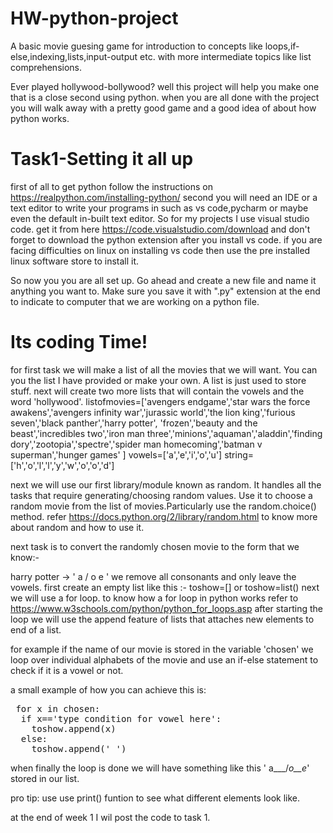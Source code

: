 # HW-python-project
A basic movie guesing game for introduction to concepts like loops,if-else,indexing,lists,input-output etc. with more intermediate topics like list comprehensions.

Ever played hollywood-bollywood? well this project will help you make one that is a close second using python.
when you are all done with the project you will walk away with a pretty good game and a good idea of about how python works.

# Task1-Setting it all up

first of all to get python follow the instructions on https://realpython.com/installing-python/
second you will need an IDE or a text editor to write your programs in such as vs code,pycharm or maybe even the default in-built text editor. 
So for my projects I use visual studio code. get it from here https://code.visualstudio.com/download 
and don't forget to download the python extension after you install vs code.
if you are facing difficulties on linux on installing vs code then use the pre installed linux software store to install it.

So now you you are all set up. Go ahead and create a new file and name it anything you want to.
Make sure you save it with ".py" extension at the end to indicate to computer that we are working on a python file.

# Its coding Time!
for first task we will make a list of all the movies that we will want. You can you the list I have provided or make your own.
A list is just used to store stuff.
next will create two more lists that will contain the vowels and the word 'hollywood'.
listofmovies=['avengers endgame','star wars the force awakens','avengers infinity war','jurassic world','the lion king','furious seven','black panther','harry potter',
'frozen','beauty and the beast','incredibles two','iron man three','minions','aquaman','aladdin','finding dory','zootopia','spectre','spider man homecoming','batman v superman','hunger games'
]
vowels=['a','e','i','o','u']
string=['h','o','l','l','y','w','o','o','d']

next we will use our first library/module known as random. It handles all the tasks that require generating/choosing random values.
Use it to choose a random movie from the list of movies.Particularly use the random.choice() method.
refer https://docs.python.org/2/library/random.html to know more about random and how to use it.

next task is to convert the randomly chosen movie to the form that we know:-

harry potter ->  ' a   / o  e '
we remove all consonants and only leave the vowels.
first create an empty list like this :-
toshow=[] or toshow=list()
next we will use a for loop.
to know how a for loop in python works refer to https://www.w3schools.com/python/python_for_loops.asp
after starting the loop we will use the append feature of lists that attaches new elements to end of a list.

for example if the name of our movie is stored in the variable 'chosen'
we loop over individual alphabets of the movie and use an if-else statement to check if it is a vowel or not.

a small example of how you can achieve this is:
<pre> for x in chosen:
  if x=='type condition for vowel here':
    toshow.append(x)
  else:
    toshow.append('_')</pre>
 when finally the loop is done we will have something like this ' a___/_o__e_' stored in our list. 
 
 pro tip: use use print() funtion to see what different elements look like.

at the end of week 1 I wil post the code to task 1.
